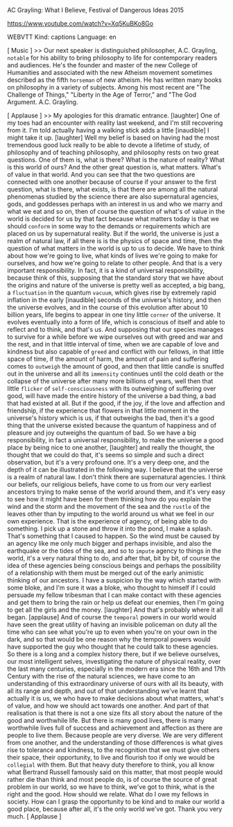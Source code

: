 AC Grayling: What I Believe, Festival of Dangerous Ideas 2015 


https://www.youtube.com/watch?v=Xq5KuBKo8Go 


WEBVTT Kind: captions Language: en 


[ Music ] &gt;&gt; Our next speaker is distinguished philosopher, A.C. Grayling, `notable` for his ability to bring philosophy to life for contemporary readers and audiences. He's the founder and master of the new College of Humanities and associated with the new Atheism movement sometimes described as the fifth `horseman` of new atheism. He has written many books on philosophy in a variety of subjects. Among his most recent are "The Challenge of Things," "Liberty in the Age of Terror," and "The God Argument. A.C. Grayling. 


[ Applause ] &gt;&gt; My apologies for this dramatic entrance. [laughter] One of my toes had an encounter with reality last weekend, and I'm still recovering from it. I'm told actually having a walking stick adds a little [inaudible] I might take it up. [laughter] Well my belief is based on having had the most tremendous good luck really to be able to devote a lifetime of study, of philosophy and of teaching philosophy, and philosophy rests on two great questions. One of them is, what is there? What is the nature of reality? What is this world of ours? And the other great question is, what matters. What's of value in that world. And you can see that the two questions are connected with one another because of course if your answer to the first question, what is there, what exists, is that there are among all the natural phenomenas studied by the science there are also supernatural agencies, gods, and goddesses perhaps with an interest in us and who we marry and what we eat and so on, then of course the question of what's of value in the world is decided for us by that fact because what matters today is that we should `conform` in some way to the demands or requirements which are placed on us by supernatural reality. But if the world, the universe is just a realm of natural law, if all there is is the physics of space and time, then the question of what matters in the world is up to us to decide. We have to think about how we're going to live, what kinds of lives we're going to make for ourselves, and how we're going to relate to other people. And that is a very important responsibility. In fact, it is a kind of universal responsibility, because think of this, supposing that the standard story that we have about the origins and nature of the universe is pretty well as accepted, a big bang, a `fluctuation` in the quantum `vacuum`, which gives rise by extremely rapid inflation in the early [inaudible] seconds of the universe's history, and then the universe evolves, and in the course of this evolution after about 10 billion years, life begins to appear in one tiny little `corner` of the universe. It evolves eventually into a form of life, which is conscious of itself and able to reflect and to think, and that's us. And supposing that our species manages to survive for a while before we wipe ourselves out with greed and war and the rest, and in that little interval of time, when we are capable of love and kindness but also capable of `greed` and conflict with our fellows, in that little space of time, if the amount of harm, the amount of pain and suffering comes to `outweigh` the amount of good, and then that little candle is snuffed out in the universe and all its `immensity` continues until the cold death or the collapse of the universe after many more billions of years, well then that little `flicker` of `self-consciousness` with its outweighing of suffering over good, will have made the entire history of the universe a bad thing, a bad that had existed at all. But if the good, if the joy, if the love and affection and friendship, if the experience that flowers in that little moment in the universe's history which is us, if that outweighs the bad, then it's a good thing that the universe existed because the quantum of happiness and of pleasure and joy outweighs the quantum of bad. So we have a big responsibility, in fact a universal responsibility, to make the universe a good place by being nice to one another, [laughter] and really the thought, the thought that we could do that, it's seems so simple and such a direct observation, but it's a very profound one. It's a very deep one, and the depth of it can be illustrated in the following way. I believe that the universe is a realm of natural law. I don't think there are supernatural agencies. I think our beliefs, our religious beliefs, have come to us from our very earliest ancestors trying to make sense of the world around them, and it's very easy to see how it might have been for them thinking how do you explain the wind and the storm and the movement of the sea and the `rustle` of the leaves other than by imputing to the world around us what we feel in our own experience. That is the experience of agency, of being able to do something. I pick up a stone and throw it into the pond, I make a splash. That's something that I caused to happen. So the wind must be caused by an agency like me only much bigger and perhaps invisible, and also the earthquake or the tides of the sea, and so to `impute` agency to things in the world, it's a very natural thing to do, and after that, bit by bit, of course the idea of these agencies being conscious beings and perhaps the possibility of a relationship with them must be merged out of the early animistic thinking of our ancestors. I have a suspicion by the way which started with some bloke, and I'm sure it was a bloke, who thought to himself if I could persuade my fellow tribesman that I can make contact with these agencies and get them to bring the rain or help us defeat our enemies, then I'm going to get all the girls and the money. [laughter] And that's probably where it all began. [applause] And of course the `temporal` powers in our world would have seen the great utility of having an invisible policeman on duty all the time who can see what you're up to even when you're on your own in the dark, and so that would be one reason why the temporal powers would have supported the guy who thought that he could talk to these agencies. So there is a long and a complex history there, but if we believe ourselves, our most intelligent selves, investigating the nature of physical reality, over the last many centuries, especially in the modern era since the 16th and 17th Century with the rise of the natural sciences, we have come to an understanding of this extraordinary universe of ours with all its beauty, with all its range and depth, and out of that understanding we've learnt that actually it is us, we who have to make decisions about what matters, what's of value, and how we should act towards one another. And part of that realisation is that there is not a one size fits all story about the nature of the good and worthwhile life. But there is many good lives, there is many worthwhile lives full of success and achievement and affection as there are people to live them. Because people are very diverse. We are very different from one another, and the understanding of those differences is what gives rise to tolerance and kindness, to the recognition that we must give others their space, their opportunity, to live and flourish too if only we would be `collegial` with them. But that heavy duty therefore to think, you all know what Bertrand Russell famously said on this matter, that most people would rather die than think and most people do, is of course the source of great problem in our world, so we have to think, we've got to think, what is the right and the good. How should we relate. What do I owe my fellows in society. How can I grasp the opportunity to be kind and to make our world a good place, because after all, it's the only world we've got. Thank you very much. [ Applause ] 